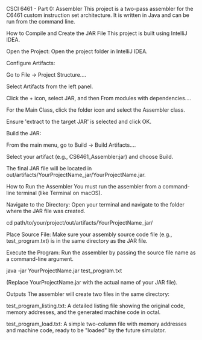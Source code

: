 CSCI 6461 - Part 0: Assembler
This project is a two-pass assembler for the C6461 custom instruction set architecture. It is written in Java and can be run from the command line.

How to Compile and Create the JAR File
This project is built using IntelliJ IDEA.

Open the Project: Open the project folder in IntelliJ IDEA.

Configure Artifacts:

Go to File -> Project Structure....

Select Artifacts from the left panel.

Click the + icon, select JAR, and then From modules with dependencies....

For the Main Class, click the folder icon and select the Assembler class.

Ensure 'extract to the target JAR' is selected and click OK.

Build the JAR:

From the main menu, go to Build -> Build Artifacts....

Select your artifact (e.g., CS6461_Assembler:jar) and choose Build.

The final JAR file will be located in out/artifacts/YourProjectName_jar/YourProjectName.jar.

How to Run the Assembler
You must run the assembler from a command-line terminal (like Terminal on macOS).

Navigate to the Directory: Open your terminal and navigate to the folder where the JAR file was created.

cd path/to/your/project/out/artifacts/YourProjectName_jar/

Place Source File: Make sure your assembly source code file (e.g., test_program.txt) is in the same directory as the JAR file.

Execute the Program: Run the assembler by passing the source file name as a command-line argument.

java -jar YourProjectName.jar test_program.txt

(Replace YourProjectName.jar with the actual name of your JAR file).

Outputs
The assembler will create two files in the same directory:

test_program_listing.txt: A detailed listing file showing the original code, memory addresses, and the generated machine code in octal.

test_program_load.txt: A simple two-column file with memory addresses and machine code, ready to be "loaded" by the future simulator.
